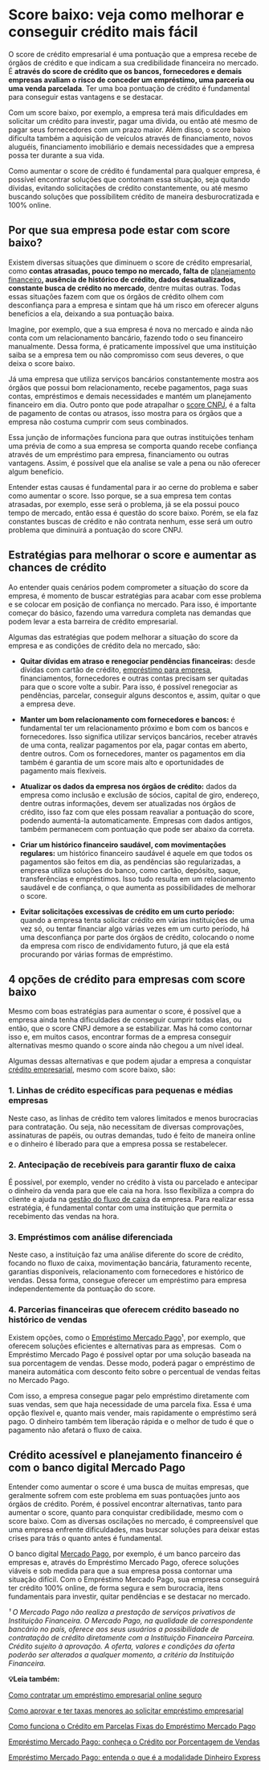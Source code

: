 # Score baixo: veja como melhorar e conseguir crédito mais fácil

O score de crédito empresarial é uma pontuação que a empresa recebe de órgãos de crédito e que indicam a sua credibilidade financeira no mercado. É **através do score de crédito que os bancos, fornecedores e demais empresas avaliam o risco de conceder um empréstimo, uma parceria ou uma venda parcelada**. Ter uma boa pontuação de crédito é fundamental para conseguir estas vantagens e se destacar.

Com um score baixo, por exemplo, a empresa terá mais dificuldades em solicitar um crédito para investir, pagar uma dívida, ou então até mesmo de pagar seus fornecedores com um prazo maior. Além disso, o score baixo dificulta também a aquisição de veículos através de financiamento, novos aluguéis, financiamento imobiliário e demais necessidades que a empresa possa ter durante a sua vida.

Como aumentar o score de crédito é fundamental para qualquer empresa, é possível encontrar soluções que contornam essa situação, seja quitando dívidas, evitando solicitações de crédito constantemente, ou até mesmo buscando soluções que possibilitem crédito de maneira desburocratizada e 100% online.

## **Por que sua empresa pode estar com score baixo?**

Existem diversas situações que diminuem o score de crédito empresarial, como **contas atrasadas, pouco tempo no mercado, falta de** [planejamento financeiro](https://meubolso.mercadopago.com.br/planejamento-financeiro-tempos-de-crise)**, ausência de histórico de crédito, dados desatualizados, constante busca de crédito no mercado**, dentre muitas outras. Todas essas situações fazem com que os órgãos de crédito olhem com desconfiança para a empresa e sintam que há um risco em oferecer alguns benefícios a ela, deixando a sua pontuação baixa.

Imagine, por exemplo, que a sua empresa é nova no mercado e ainda não conta com um relacionamento bancário, fazendo todo o seu financeiro manualmente. Dessa forma, é praticamente impossível que uma instituição saiba se a empresa tem ou não compromisso com seus deveres, o que deixa o score baixo.

Já uma empresa que utiliza serviços bancários constantemente mostra aos órgãos que possui bom relacionamento, recebe pagamentos, paga suas contas, empréstimos e demais necessidades e mantém um planejamento financeiro em dia. Outro ponto que pode atrapalhar o [score CNPJ](https://meubolso.mercadopago.com.br/o-que-e-score-cnpj-e-como-funciona), é a falta de pagamento de contas ou atrasos, isso mostra para os órgãos que a empresa não costuma cumprir com seus combinados.

Essa junção de informações funciona para que outras instituições tenham uma prévia de como a sua empresa se comporta quando recebe confiança através de um empréstimo para empresa, financiamento ou outras vantagens. Assim, é possível que ela analise se vale a pena ou não oferecer algum benefício.

Entender estas causas é fundamental para ir ao cerne do problema e saber como aumentar o score. Isso porque, se a sua empresa tem contas atrasadas, por exemplo, esse será o problema, já se ela possui pouco tempo de mercado, então essa é questão do score baixo. Porém, se ela faz constantes buscas de crédito e não contrata nenhum, esse será um outro problema que diminuirá a pontuação do score CNPJ.

## **Estratégias para melhorar o score e aumentar as chances de crédito**

Ao entender quais cenários podem comprometer a situação do score da empresa, é momento de buscar estratégias para acabar com esse problema e se colocar em posição de confiança no mercado. Para isso, é importante começar do básico, fazendo uma varredura completa nas demandas que podem levar a esta barreira de crédito empresarial.

Algumas das estratégias que podem melhorar a situação do score da empresa e as condições de crédito dela no mercado, são:

- **Quitar dívidas em atraso e renegociar pendências financeiras:** desde dívidas com cartão de crédito, [empréstimo para empresa](https://meubolso.mercadopago.com.br/emprestimo-para-empresa), financiamentos, fornecedores e outras contas precisam ser quitadas para que o score volte a subir. Para isso, é possível renegociar as pendências, parcelar, conseguir alguns descontos e, assim, quitar o que a empresa deve.

- **Manter um bom relacionamento com fornecedores e bancos:** é fundamental ter um relacionamento próximo e bom com os bancos e fornecedores. Isso significa utilizar serviços bancários, receber através de uma conta, realizar pagamentos por ela, pagar contas em aberto, dentre outros. Com os fornecedores, manter os pagamentos em dia também é garantia de um score mais alto e oportunidades de pagamento mais flexíveis. 

- **Atualizar os dados da empresa nos órgãos de crédito:** dados da empresa como inclusão e exclusão de sócios, capital de giro, endereço, dentre outras informações, devem ser atualizadas nos órgãos de crédito, isso faz com que eles possam reavaliar a pontuação do score, podendo aumentá-la automaticamente. Empresas com dados antigos, também permanecem com pontuação que pode ser abaixo da correta.

- **Criar um histórico financeiro saudável, com movimentações regulares:** um histórico financeiro saudável é aquele em que todos os pagamentos são feitos em dia, as pendências são regularizadas, a empresa utiliza soluções do banco, como cartão, depósito, saque, transferências e empréstimos. Isso tudo resulta em um relacionamento saudável e de confiança, o que aumenta as possibilidades de melhorar o score.

- **Evitar solicitações excessivas de crédito em um curto período:** quando a empresa tenta solicitar crédito em várias instituições de uma vez só, ou tentar financiar algo várias vezes em um curto período, há uma desconfiança por parte dos órgãos de crédito, colocando o nome da empresa com risco de endividamento futuro, já que ela está procurando por várias formas de empréstimo.

## **4 opções de crédito para empresas com score baixo**

Mesmo com boas estratégias para aumentar o score, é possível que a empresa ainda tenha dificuldades de conseguir cumprir todas elas, ou então, que o score CNPJ demore a se estabilizar. Mas há como contornar isso e, em muitos casos, encontrar formas de a empresa conseguir alternativas mesmo quando o score ainda não chegou a um nível ideal.

Algumas dessas alternativas e que podem ajudar a empresa a conquistar [crédito empresarial](https://meubolso.mercadopago.com.br/credito-empresarial-planejamento-financeiro), mesmo com score baixo, são:

### **1. Linhas de crédito específicas para pequenas e médias empresas**

Neste caso, as linhas de crédito tem valores limitados e menos burocracias para contratação. Ou seja, não necessitam de diversas comprovações, assinaturas de papéis, ou outras demandas, tudo é feito de maneira online e o dinheiro é liberado para que a empresa possa se restabelecer.

### **2. Antecipação de recebíveis para garantir fluxo de caixa**

É possível, por exemplo, vender no crédito à vista ou parcelado e antecipar o dinheiro da venda para que ele caia na hora. Isso flexibiliza a compra do cliente e ajuda na [gestão do fluxo de caixa](https://meubolso.mercadopago.com.br/credito-ferramenta-para-gestao-do-fluxo-de-caixa) da empresa. Para realizar essa estratégia, é fundamental contar com uma instituição que permita o recebimento das vendas na hora.

### **3. Empréstimos com análise diferenciada**

Neste caso, a instituição faz uma análise diferente do score de crédito, focando no fluxo de caixa, movimentação bancária, faturamento recente, garantias disponíveis, relacionamento com fornecedores e histórico de vendas. Dessa forma, consegue oferecer um empréstimo para empresa independentemente da pontuação do score.

### **4. Parcerias financeiras que oferecem crédito baseado no histórico de vendas**

Existem opções, como o [Empréstimo Mercado Pago](https://meubolso.mercadopago.com.br/oferta-emprestimo-mercado-pago-para-empresas)¹, por exemplo, que oferecem soluções eficientes e alternativas para as empresas.  Com o Empréstimo Mercado Pago é possível optar por uma solução baseada na sua porcentagem de vendas. Desse modo, poderá pagar o empréstimo de maneira automática com desconto feito sobre o percentual de vendas feitas no Mercado Pago.

Com isso, a empresa consegue pagar pelo empréstimo diretamente com suas vendas, sem que haja necessidade de uma parcela fixa. Essa é uma opção flexível e, quanto mais vender, mais rapidamente o empréstimo será pago. O dinheiro também tem liberação rápida e o melhor de tudo é que o pagamento não afetará o fluxo de caixa.

## **Crédito acessível e planejamento financeiro é com o banco digital Mercado Pago**

Entender como aumentar o score é uma busca de muitas empresas, que geralmente sofrem com este problema em suas pontuações junto aos órgãos de crédito. Porém, é possível encontrar alternativas, tanto para aumentar o score, quanto para conquistar credibilidade, mesmo com o score baixo. Com as diversas oscilações no mercado, é compreensível que uma empresa enfrente dificuldades, mas buscar soluções para deixar estas crises para trás o quanto antes é fundamental.

O banco digital [Mercado Pago](https://meubolso.mercadopago.com.br/expanda-sua-empresa-com-emprestimo-do-mercado-pago), por exemplo, é um banco parceiro das empresas e, através do Empréstimo Mercado Pago, oferece soluções viáveis e sob medida para que a sua empresa possa contornar uma situação difícil. Com o Empréstimo Mercado Pago, sua empresa conseguirá ter crédito 100% online, de forma segura e sem burocracia, itens fundamentais para investir, quitar pendências e se destacar no mercado.

*¹ O Mercado Pago não realiza a prestação de serviços privativos de Instituição Financeira. O Mercado Pago, na qualidade de correspondente bancário no país, oferece aos seus usuários a possibilidade de contratação de crédito diretamente com a Instituição Financeira Parceira. Crédito sujeito à aprovação. A oferta, valores e condições da oferta poderão ser alterados a qualquer momento, a critério da Instituição Financeira.*

**💡Leia também:**

[Como contratar um empréstimo empresarial online seguro](https://meubolso.mercadopago.com.br/como-obter-emprestimo-empresarial-online-seguro)

[Como aprovar e ter taxas menores ao solicitar empréstimo empresarial](https://meubolso.mercadopago.com.br/como-solicitar-emprestimo-empresarial-com-sucesso)

[Como funciona o Crédito em Parcelas Fixas do Empréstimo Mercado Pago](https://meubolso.mercadopago.com.br/credito-em-parcelas-fixas-emprestimo-mercado-pago)

[Empréstimo Mercado Pago: conheça o Crédito por Porcentagem de Vendas](https://meubolso.mercadopago.com.br/emprestimo-mercado-pago-credito-por-porcentagem-de-vendas)

[Empréstimo Mercado Pago: entenda o que é a modalidade Dinheiro Express](https://meubolso.mercadopago.com.br/conheca-o-dinheiro-express-emprestimo-mercado-pago)